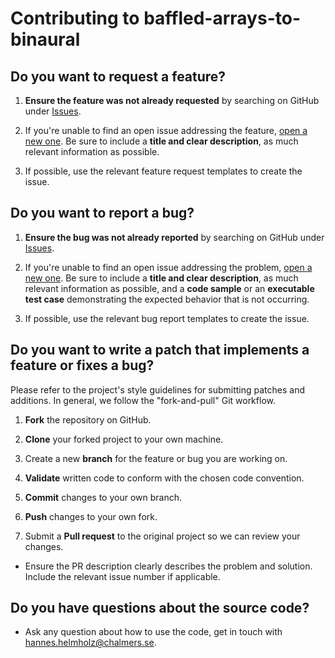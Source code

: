 # Contributing to baffled-arrays-to-binaural 

## Do you want to request a feature?

1. **Ensure the feature was not already requested** by searching on GitHub under [Issues](https://github.com/HaHeho/baffled-arrays-to-binaural/issues).

2. If you're unable to find an open issue addressing the feature, [open a new one](https://github.com/HaHeho/baffled-arrays-to-binaural/issues/new?template=feature_request.md). Be sure to include a **title and clear description**, as much relevant information as possible.

3. If possible, use the relevant feature request templates to create the issue.

## Do you want to report a bug?

1. **Ensure the bug was not already reported** by searching on GitHub under [Issues](https://github.com/HaHeho/baffled-arrays-to-binaural/issues).

2. If you're unable to find an open issue addressing the problem, [open a new one](https://github.com/HaHeho/baffled-arrays-to-binaural/issues/new?template=bug_report.md). Be sure to include a **title and clear description**, as much relevant information as possible, and a **code sample** or an **executable test case** demonstrating the expected behavior that is not occurring.

3. If possible, use the relevant bug report templates to create the issue.

## Do you want to write a patch that implements a feature or fixes a bug?

Please refer to the project's style guidelines for submitting patches and additions. In general, we follow the "fork-and-pull" Git workflow.

1. **Fork** the repository on GitHub.

2. **Clone** your forked project to your own machine.

3. Create a new **branch** for the feature or bug you are working on.

4. **Validate** written code to conform with the chosen code convention.

5. **Commit** changes to your own branch.

6. **Push** changes to your own fork.

7. Submit a **Pull request** to the original project so we can review your changes.

* Ensure the PR description clearly describes the problem and solution. Include the relevant issue number if applicable.

## Do you have questions about the source code?

* Ask any question about how to use the code, get in touch with hannes.helmholz@chalmers.se.
